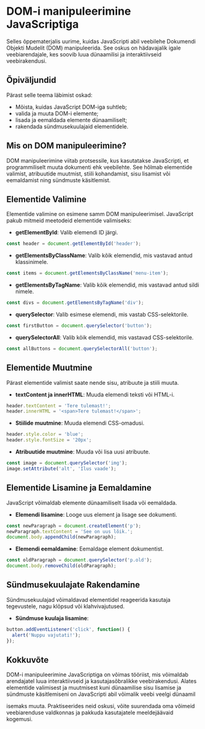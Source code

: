 # DOM-i manipuleerimine JavaScriptiga

Selles õppematerjalis uurime, kuidas JavaScripti abil veebilehe Dokumendi Objekti Mudelit (DOM) manipuleerida. See oskus on hädavajalik igale veebiarendajale, kes soovib luua dünaamilisi ja interaktiivseid veebirakendusi.

## Õpiväljundid

Pärast selle teema läbimist oskad:

- Mõista, kuidas JavaScript DOM-iga suhtleb;
- valida ja muuta DOM-i elemente;
- lisada ja eemaldada elemente dünaamiliselt;
- rakendada sündmusekuulajaid elementidele.

## Mis on DOM manipuleerimine?

DOM manipuleerimine viitab protsessile, kus kasutatakse JavaScripti, et programmiliselt muuta dokumenti ehk veebilehte. See hõlmab elementide valimist, atribuutide muutmist, stiili kohandamist, sisu lisamist või eemaldamist ning sündmuste käsitlemist.

## Elementide Valimine

Elementide valimine on esimene samm DOM manipuleerimisel. JavaScript pakub mitmeid meetodeid elementide valimiseks:

- **getElementById**: Valib elemendi ID järgi.

```javascript
const header = document.getElementById('header');
```

- **getElementsByClassName**: Valib kõik elemendid, mis vastavad antud klassinimele.
  
```javascript
const items = document.getElementsByClassName('menu-item');
```

- **getElementsByTagName**: Valib kõik elemendid, mis vastavad antud sildi nimele.

```javascript
const divs = document.getElementsByTagName('div');
```

- **querySelector**: Valib esimese elemendi, mis vastab CSS-selektorile.
  
```javascript
const firstButton = document.querySelector('button');
```

- **querySelectorAll**: Valib kõik elemendid, mis vastavad CSS-selektorile.

```javascript
const allButtons = document.querySelectorAll('button');
```

## Elementide Muutmine

Pärast elementide valimist saate nende sisu, atribuute ja stiili muuta.

- **textContent ja innerHTML**: Muuda elemendi teksti või HTML-i.

```javascript
header.textContent = 'Tere tulemast!';
header.innerHTML = '<span>Tere tulemast!</span>';
```

- **Stiilide muutmine**: Muuda elemendi CSS-omadusi.

```javascript
header.style.color = 'blue';
header.style.fontSize = '20px';
```

- **Atribuutide muutmine**: Muuda või lisa uusi atribuute.

```javascript
const image = document.querySelector('img');
image.setAttribute('alt', 'Ilus vaade');
```

## Elementide Lisamine ja Eemaldamine

JavaScript võimaldab elemente dünaamiliselt lisada või eemaldada.

- **Elemendi lisamine**: Looge uus element ja lisage see dokumenti.

```javascript
const newParagraph = document.createElement('p');
newParagraph.textContent = 'See on uus lõik.';
document.body.appendChild(newParagraph);
```

- **Elemendi eemaldamine**: Eemaldage element dokumentist.

```javascript
const oldParagraph = document.querySelector('p.old');
document.body.removeChild(oldParagraph);
```

## Sündmusekuulajate Rakendamine

Sündmusekuulajad võimaldavad elementidel reageerida kasutaja tegevustele, nagu klõpsud või klahvivajutused.

- **Sündmuse kuulaja lisamine**:

```javascript
button.addEventListener('click', function() {
  alert('Nuppu vajutati!');
});
```

## Kokkuvõte

DOM-i manipuleerimine JavaScriptiga on võimas tööriist, mis võimaldab arendajatel luua interaktiivseid ja kasutajasõbralikke veebirakendusi. Alates elementide valimisest ja muutmisest kuni dünaamilise sisu lisamise ja sündmuste käsitlemiseni on JavaScripti abil võimalik veebi veelgi dünaamil

isemaks muuta. Praktiseerides neid oskusi, võite suurendada oma võimeid veebiarenduse valdkonnas ja pakkuda kasutajatele meeldejäävaid kogemusi.